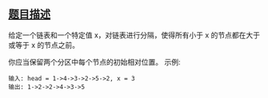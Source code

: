 ## [题目描述](https://leetcode-cn.com/problems/partition-list/)
给定一个链表和一个特定值 x，对链表进行分隔，使得所有小于 x 的节点都在大于或等于 x 的节点之前。

你应当保留两个分区中每个节点的初始相对位置。
示例:
```text
输入: head = 1->4->3->2->5->2, x = 3
输出: 1->2->2->4->3->5
```
